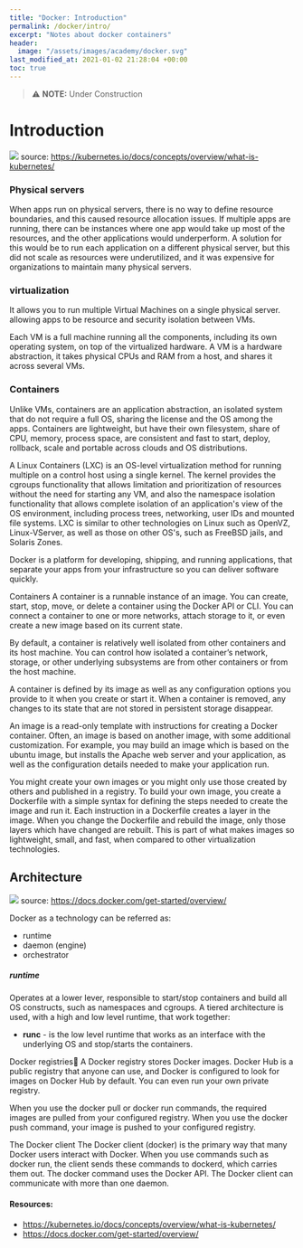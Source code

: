 ```yaml
---
title: "Docker: Introduction"
permalink: /docker/intro/
excerpt: "Notes about docker containers"
header:
  image: "/assets/images/academy/docker.svg"
last_modified_at: 2021-01-02 21:28:04 +00:00
toc: true
---
```


> :warning: **NOTE:** Under Construction

# Introduction

![](https://d33wubrfki0l68.cloudfront.net/26a177ede4d7b032362289c6fccd448fc4a91174/eb693/images/docs/container_evolution.svg)
source: https://kubernetes.io/docs/concepts/overview/what-is-kubernetes/


### Physical servers

When apps run on physical servers, there is no way to define resource boundaries, and this caused resource allocation issues. If multiple apps are running, there can be instances where one app would take up most of the resources, and the other applications would underperform.
A solution for this would be to run each application on a different physical server, but this did not scale as resources were underutilized, and it was expensive for organizations to maintain many physical servers.

### virtualization

It allows you to run multiple Virtual Machines on a single physical server. allowing apps to be resource and security isolation between VMs.

Each VM is a full machine running all the components, including its own operating system, on top of the virtualized hardware.
A VM is a hardware abstraction, it takes physical CPUs and RAM from a host, and shares it across several VMs.

### Containers

Unlike VMs, containers are an application abstraction, an isolated system that do not require a full OS, sharing the license and the OS among the apps.
Containers are lightweight, but have their own filesystem, share of CPU, memory, process space, are consistent and fast to start, deploy, rollback, scale and portable across clouds and OS distributions.




A Linux Containers (LXC) is an OS-level virtualization method for running multiple on a control host using a single kernel.
The kernel provides the cgroups functionality that allows limitation and prioritization of resources without the need for starting any VM, and also the namespace isolation functionality that allows complete isolation of an application's view of the OS environment, including process trees, networking, user IDs and mounted file systems.
LXC is similar to other technologies on Linux such as OpenVZ, Linux-VServer, as well as those on other OS's, such as FreeBSD jails, and Solaris Zones.

Docker is a platform for developing, shipping, and running applications, that separate your apps from your infrastructure so you can deliver software quickly.

Containers
A container is a runnable instance of an image. You can create, start, stop, move, or delete a container using the Docker API or CLI. You can connect a container to one or more networks, attach storage to it, or even create a new image based on its current state.

By default, a container is relatively well isolated from other containers and its host machine. You can control how isolated a container’s network, storage, or other underlying subsystems are from other containers or from the host machine.

A container is defined by its image as well as any configuration options you provide to it when you create or start it. When a container is removed, any changes to its state that are not stored in persistent storage disappear.

An image is a read-only template with instructions for creating a Docker container. Often, an image is based on another image, with some additional customization. For example, you may build an image which is based on the ubuntu image, but installs the Apache web server and your application, as well as the configuration details needed to make your application run.

You might create your own images or you might only use those created by others and published in a registry. To build your own image, you create a Dockerfile with a simple syntax for defining the steps needed to create the image and run it. Each instruction in a Dockerfile creates a layer in the image. When you change the Dockerfile and rebuild the image, only those layers which have changed are rebuilt. This is part of what makes images so lightweight, small, and fast, when compared to other virtualization technologies.

## Architecture

![](https://docs.docker.com/engine/images/architecture.svg)
source: https://docs.docker.com/get-started/overview/

Docker as a technology can be referred as:
* runtime
* daemon (engine)
* orchestrator

##### runtime

Operates at a lower lever, responsible to start/stop containers and build all OS constructs, such as namespaces and cgroups.
A tiered architecture is used, with a high and low level runtime, that work together:
* **runc** - is the low level runtime that works as an interface with the underlying OS and stop/starts the containers.

Docker registries🔗
A Docker registry stores Docker images. Docker Hub is a public registry that anyone can use, and Docker is configured to look for images on Docker Hub by default. You can even run your own private registry.

When you use the docker pull or docker run commands, the required images are pulled from your configured registry. When you use the docker push command, your image is pushed to your configured registry.

The Docker client
The Docker client (docker) is the primary way that many Docker users interact with Docker. When you use commands such as docker run, the client sends these commands to dockerd, which carries them out. The docker command uses the Docker API. The Docker client can communicate with more than one daemon.


#### Resources:
* https://kubernetes.io/docs/concepts/overview/what-is-kubernetes/
* https://docs.docker.com/get-started/overview/
